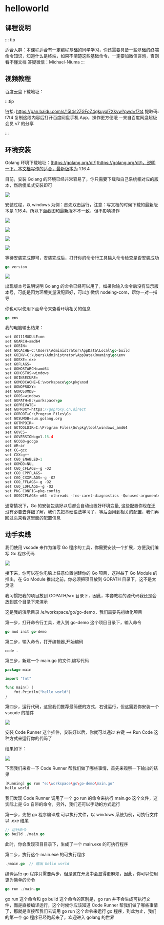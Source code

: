 # helloworld

## 课程说明

::: tip

适合人群：本课程适合有一定编程基础的同学学习，你还需要具备一些基础的终端命令知识，知道什么是终端，如果不清楚这些基础命令，一定要加微信咨询，否则看不懂文档
答疑微信：Michael-Niuma
:::

## 视频教程

百度云盘下载地址：

:::tip

链接: https://pan.baidu.com/s/15I4s2ZGFoZ4gkuyxl7Xkvw?pwd=f7t4 提取码: f7t4 复制这段内容后打开百度网盘手机 App，操作更方便哦
--来自百度网盘超级会员 v7 的分享

:::

## 环境安装

Golang 环境下载地址：[https://golang.org/dl/](https://golang.org/dl/)，说明一下，本文档写作的适合，最新版本为 1.16.4

目前，安装 Golang 的环境已经非常容易了，你只需要下载和自己系统相对应的版本，然后傻瓜式安装即可

![](2023-04-06-20-47-02.png)

安装过程，以 windows 为例：首先双击运行，注意：写文档的时候下载的最新版本是 1.16.4，所以下面截图和最新版本不一致，但不影响操作

![](./img/2021-05-28-22-14-34.png)

![](./img/2021-05-28-22-15-43.png)

![](./img/2021-05-28-22-16-14.png)

![](./img/2021-05-28-22-16-32.png)

等待安装完成即可，安装完成后，打开你的命令行工具输入命令检查是否安装成功

```go
go version
```

![](./img/2021-05-28-22-26-55.png)

出现版本号说明说明 Golang 的命令已经可以用了，如果你输入命令后没有显示版本号，可能是因为环境变量没配置好，可以加微信 nodeing-com，帮你一对一指导

你也可以使用下面命令来查看环境相关的信息

```go
go env
```

我的电脑输出结果：

```go
set GO111MODULE=on
set GOARCH=amd64
set GOBIN=
set GOCACHE=C:\Users\Administrator\AppData\Local\go-build
set GOENV=C:\Users\Administrator\AppData\Roaming\go\env
set GOEXE=.exe
set GOFLAGS=
set GOHOSTARCH=amd64
set GOHOSTOS=windows
set GOINSECURE=
set GOMODCACHE=E:\workspace\go\pkg\mod
set GONOPROXY=
set GONOSUMDB=
set GOOS=windows
set GOPATH=E:\workspace\go
set GOPRIVATE=
set GOPROXY=https://goproxy.cn,direct
set GOROOT=C:\Program Files\Go
set GOSUMDB=sum.golang.org
set GOTMPDIR=
set GOTOOLDIR=C:\Program Files\Go\pkg\tool\windows_amd64
set GOVCS=
set GOVERSION=go1.16.4
set GCCGO=gccgo
set AR=ar
set CC=gcc
set CXX=g++
set CGO_ENABLED=1
set GOMOD=NUL
set CGO_CFLAGS=-g -O2
set CGO_CPPFLAGS=
set CGO_CXXFLAGS=-g -O2
set CGO_FFLAGS=-g -O2
set CGO_LDFLAGS=-g -O2
set PKG_CONFIG=pkg-config
set GOGCCFLAGS=-m64 -mthreads -fno-caret-diagnostics -Qunused-arguments -fmessage-length=0 -fdebug-prefix-map=C:\Users\Administrator\AppData\Local\Temp\go-build292707287=/tmp/go-build -gno-record-gcc-switches
```

通常情况下，Go 的安装包装好以后都会自动设置好环境变量, 这些配置你现在还没有必要去详细了解，我们先把基础语法学习了，等后面用到相关的配置，我们再回过头来看这里面的配置信息

## 动手实践

我们使用 vscode 来作为编写 Go 程序的工具，你需要安装一个扩展，方便我们编写 Go 程序代码

![](./img/2021-05-28-22-57-55.png)

接下来，你可以在你电脑上任意位置创建你的 Go 项目，这得益于 Go Module 的推出，在 Go Module 推出之前，你必须把项目放到 GOPATH 目录下，这不是太灵活

我习惯把我的项目放到 GOPATH/src 目录下，因此，本套教程的源代码我还是会放到这个目录下来演示

这是我的演示目录 /e/workspace/go/go-demo，我们需要先初始化项目

第一步，打开命令行工具，进入到 go-demo 这个项目目录下，输入命令

```go
go mod init go-demo
```

第二步，输入命令，打开编辑器,开始编码

```go
code .
```

第三步，新建一个 main.go 的文件,编写代码

```go
package main

import "fmt"

func main() {
	fmt.Println("hello world")
}

```

第四步，运行代码，这里我们推荐最简便的方式，右键运行，但这需要你安装一个 vscode 的插件

![](./img/2021-05-28-23-07-38.png)

安装 Code Runner 这个插件，安装好以后，你就可以通过 右键 --> Run Code 这种方式来运行你的代码了

结果如下：

![](./img/2021-05-28-23-08-58.png)

下面我们来看一下 Code Runner 帮我们做了哪些事情，首先来观察一下输出的结果

```go
[Running] go run "e:\workspace\go\go-demo\main.go"
hello world
```

我们发现 Code Runner 调用了一个 go run 的命令来执行 main.go 这个文件，这实际上是 Go 自带的命令，另外，我们还可以手动的方式运行

第一步，先把 go 程序编译成 可以执行文件，以 windows 系统为例，可执行文件以 .exe 结尾

```go
// 运行命令
go build ./main.go
```

此时，你会发现项目目录下，生成了一个 main.exe 的可执行程序

第二步，执行这个 main.exe 的可执行程序

```go
./main.go  // 输出 hello world
```

编译运行 go 程序只需要两步，但是这在开发中会显得更麻烦，因此，你可以使用更为简单的命令

```go
go run ./main.go
```

go run 这个命令和 go build 这个命令的区别是，go run 并不会生成可执行文件，而是直接编译运行，这个时候你应该知道 Code Runner 帮我们做了哪些事情了，那就是直接帮我们去调用 go run 这个命令来运行 go 程序，到此为止，我们的第一个 go 程序已经跑起来了，欢迎进入 golang 的世界

